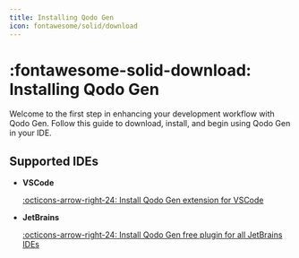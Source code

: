 ```yaml
---
title: Installing Qodo Gen
icon: fontawesome/solid/download
---
```


# :fontawesome-solid-download: Installing Qodo Gen

Welcome to the first step in enhancing your development workflow with Qodo Gen. Follow this guide to download, install, and begin using Qodo Gen in your IDE.

## Supported IDEs

<div class="grid cards" markdown>

- __VSCode__ 

    [:octicons-arrow-right-24: Install Qodo Gen extension for VSCode](https://marketplace.visualstudio.com/items?itemName=Codium.codium)

- __JetBrains__ 
    
    [:octicons-arrow-right-24: Install Qodo Gen free plugin for all JetBrains IDEs](https://plugins.jetbrains.com/plugin/21206-codiumate--code-test-and-review-with-confidence--by-codiumai)

</div>

